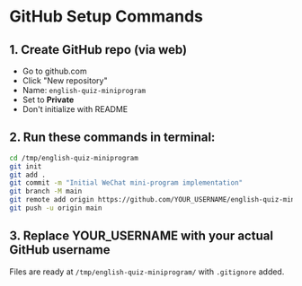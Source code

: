 # GitHub Setup Commands

## 1. Create GitHub repo (via web)
- Go to github.com
- Click "New repository"
- Name: `english-quiz-miniprogram`
- Set to **Private**
- Don't initialize with README

## 2. Run these commands in terminal:
```bash
cd /tmp/english-quiz-miniprogram
git init
git add .
git commit -m "Initial WeChat mini-program implementation"
git branch -M main
git remote add origin https://github.com/YOUR_USERNAME/english-quiz-miniprogram.git
git push -u origin main
```

## 3. Replace YOUR_USERNAME with your actual GitHub username

Files are ready at `/tmp/english-quiz-miniprogram/` with `.gitignore` added.